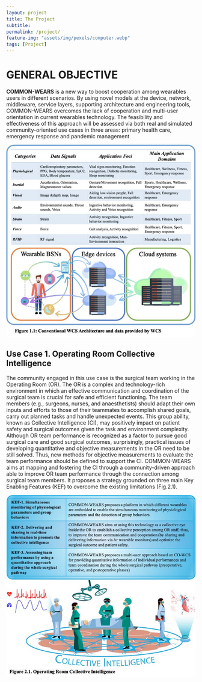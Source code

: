 ```yaml
---
layout: project
title: The Project
subtitle:   
permalink: /project/
feature-img: "assets/img/pexels/computer.webp"
tags: [Project]
---
```


# GENERAL OBJECTIVE

**COMMON-WEARS** is a new way to boost cooperation among wearables users in different scenarios. By using novel models at the device, network, middleware, service layers, supporting architecture and engineering tools, COMMON-WEARS overcomes the lack of cooperation and multi-user orientation in current wearables technology. The feasibility and effectiveness of this approach will be assessed via both real and simulated community-oriented use cases in three areas: primary health care, emergency response and pandemic management

![fig_1](../assets/img/project/modelloA_2020HCWWLP_1.jpg "Conventional WCS Architecture and data provided by WCS")

## Use Case 1. Operating Room Collective Intelligence
The community engaged in this use case is the surgical team working in the Operating Room (OR). The OR is a complex and technology-rich environment in which an effective communication and coordination of the
surgical team is crucial for safe and efficient functioning. The team members (e.g., surgeons, nurses, and anaesthetists) should adapt their own inputs and efforts to those of their teammates to accomplish shared
goals, carry out planned tasks and handle unexpected events. This group ability, known as Collective Intelligence (CI), may positively impact on patient safety and surgical outcomes given the task and environment
complexity. Although OR team performance is recognized as a factor to pursue good surgical care and good surgical outcomes, surprisingly, practical issues of developing quantitative and objective measurements in the
OR need to be still solved. Thus, new methods for objective measurements to evaluate the team performance should be defined to support the CI. COMMON-WEARS aims at mapping and fostering the CI through a
community-driven approach able to improve OR team performance through the connection among surgical team members. It proposes a strategy grounded on three main Key Enabling Features (KEF) to overcome the
existing limitations (Fig.2.1).

![fig_2](../assets/img/project/modelloA_2020HCWWLP_2.jpg "Conventional WCS Architecture and data provided by WCS")
